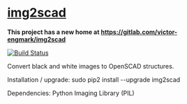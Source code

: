 [img2scad](https://gitlab.com/victor-engmark/img2scad)
========

**This project has a new home at https://gitlab.com/victor-engmark/img2scad**

[![Build Status](https://travis-ci.org/l0b0/img2scad.svg)](https://travis-ci.org/l0b0/img2scad)

Convert black and white images to OpenSCAD structures.

Installation / upgrade: sudo pip2 install --upgrade img2scad

Dependencies: Python Imaging Library (PIL)
